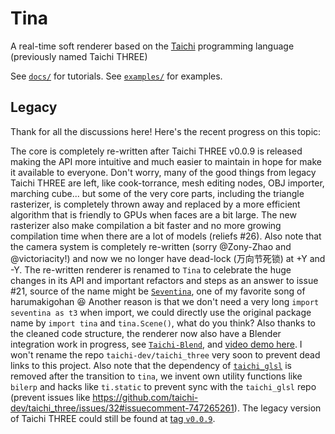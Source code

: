 # Tina

A real-time soft renderer based on the [Taichi](https://github.com/taichi-dev/taichi) programming language (previously named Taichi THREE)

See [`docs/`](https://github.com/taichi-dev/taichi_three/tree/master/docs) for tutorials.
See [`examples/`](https://github.com/taichi-dev/taichi_three/tree/master/examples) for examples.

## Legacy

Thank for all the discussions here! Here's the recent progress on this topic:

The core is completely re-written after Taichi THREE v0.0.9 is released making the API more intuitive and much easier to maintain in hope for make it available to everyone.
Don't worry, many of the good things from legacy Taichi THREE are left, like cook-torrance, mesh editing nodes, OBJ importer, marching cube... but some of the very core parts, including the triangle rasterizer, is completely thrown away and replaced by a more efficient algorithm that is friendly to GPUs when faces are a bit large. The new rasterizer also make compilation a bit faster and no more growing compilation time when there are a lot of models (reliefs #26). Also note that the camera system is completely re-written (sorry @Zony-Zhao and @victoriacity!) and now we no longer have dead-lock (万向节死锁) at +Y and -Y.
The re-written renderer is renamed to `Tina` to celebrate the huge changes in its API and important refactors and steps as an answer to issue #21, source of the name might be [`Seventina`](https://www.bilibili.com/video/BV1zt411U7ZE), one of my favorite song of harumakigohan :laughing: Another reason is that we don't need a very long `import seventina as t3` when import, we could directly use the original package name by `import tina` and `tina.Scene()`, what do you think?
Also thanks to the cleaned code structure, the renderer now also have a Blender integration work in progress, see [`Taichi-Blend`](https://github.com/taichi-dev/taichi_blend), and [video demo here](https://www.bilibili.com/video/BV17i4y157xx).
I won't rename the repo `taichi-dev/taichi_three` very soon to prevent dead links to this project.
Also note that the dependency of [`taichi_glsl`](https://github.com/taichi-dev/taichi_glsl) is removed after the transition to `tina`, we invent own utility functions like `bilerp` and hacks like `ti.static` to prevent sync with the `taichi_glsl` repo (prevent issues like https://github.com/taichi-dev/taichi_three/issues/32#issuecomment-747265261).
The legacy version of Taichi THREE could still be found at [tag `v0.0.9`](https://github.com/taichi-dev/taichi_three/tree/master/v0.0.9).
